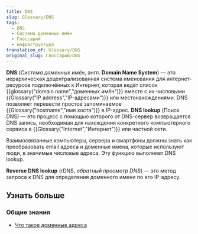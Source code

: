 ```yaml
---
title: DNS
slug: Glossary/DNS
tags:
  - DNS
  - Система доменных имён
  - Глоссарий
  - инфраструктура
translation_of: Glossary/DNS
original_slug: Глоссарий/DNS
---
```

**DNS** (_Система доменных имён_, англ. **Domain Name System**) — это иерархическая децентрализованная система именования для интернет-ресурсов подключённых к Интернет, которая ведёт список {{glossary("domain name","доменных имён")}} вместе с их числовыми {{Glossary("IP address","IP-адресами")}} или местонахождениями. DNS позволяет перевести простое запоминаемое {{Glossary("hostname","имя хоста")}} в IP-адрес. **DNS lookup** (Поиск DNS) — это процесс с помощью которого от DNS-сервер возвращается DNS запись, необходимая для нахождения конкретного компьютерного сервиса в {{Glossary("Internet","Интернет")}} или частной сети.

Взаимосвязанные компьютеры, сервера и смартфоны должны знать как преобразовать email адреса и доменные имена, которые используют люди, в значимые числовые адреса. Эту функцию выполняет DNS lookup.

**Reverse DNS lookup** (rDNS, _обратный просмотр DNS_) — это метод запроса к DNS для определения доменного имени по его IP-адресу.

## Узнать больше

### Общие знания

- [Что такое доменные адреса](/ru/docs/Learn/Understanding_domain_names)
